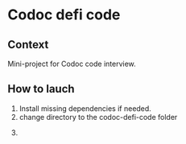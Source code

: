 # Codoc defi code

## Context

Mini-project for Codoc code interview.

## How to lauch

1. Install missing dependencies if needed.
2. change directory to the codoc-defi-code folder
3.  ``` python main.py
